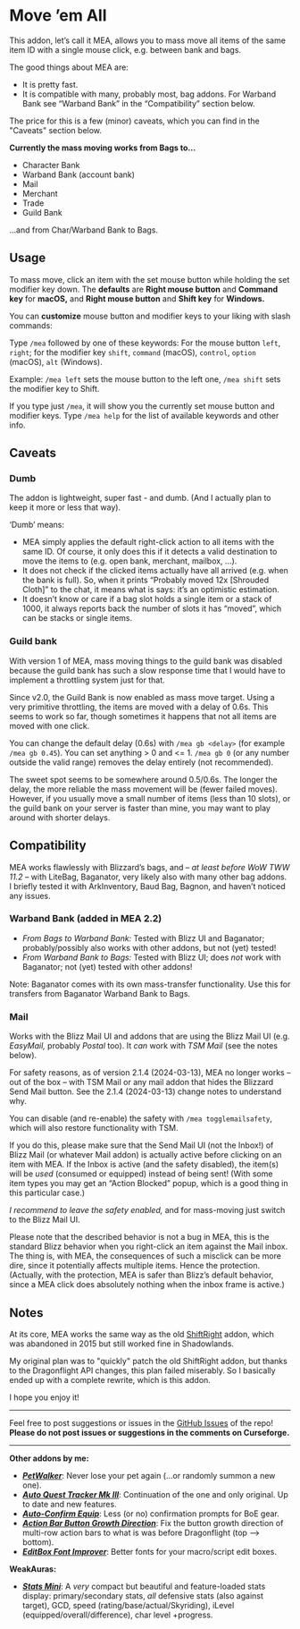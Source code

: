 # Move ’em All

This addon, let’s call it MEA, allows you to mass move all items of the same item ID with a single mouse click, e.g. between bank and bags.

The good things about MEA are:

- It is pretty fast.
- It is compatible with many, probably most, bag addons. For Warband Bank see “Warband Bank” in the “Compatibility” section below.

The price for this is a few (minor) caveats, which you can find in the "Caveats" section below.

**Currently the mass moving works from Bags to…**

- Character Bank
- Warband Bank (account bank)
- Mail
- Merchant
- Trade
- Guild Bank

…and from Char/Warband Bank to Bags.

## Usage

To mass move, click an item with the set mouse button while holding the set modifier key down. The __defaults__ are __Right mouse button__ and __Command key__ for __macOS,__ and __Right mouse button__ and __Shift key__ for __Windows.__

You can __customize__ mouse button and modifier keys to your liking with slash commands:

Type `/mea` followed by one of these keywords: For the mouse button `left`, `right`; for the modifier key `shift`,
`command` (macOS), `control`, `option` (macOS), `alt` (Windows).  

Example: `/mea left` sets the mouse button to the left one, `/mea shift` sets the modifier key to Shift.

If you type just `/mea`, it will show you the currently set mouse button and modifier keys. Type `/mea help` for the list of available keywords and other info.

## Caveats

### Dumb

The addon is lightweight, super fast - and dumb. (And I actually plan to keep it more or less that way).

‘Dumb’ means:

- MEA simply applies the default right-click action to all items with the same ID. Of course, it only does this if it detects a valid destination to move the items to (e.g. open bank, merchant, mailbox, …).
- It does not check if the clicked items actually have all arrived (e.g. when the bank is full). So, when it prints “Probably moved 12x [Shrouded Cloth]” to the chat, it means what is says: it’s an optimistic estimation. 
- It doesn’t know or care if a bag slot holds a single item or a stack of 1000, it always reports back the number of slots it has “moved”, which can be stacks or single items.


### Guild bank

With version 1 of MEA, mass moving things to the guild bank was disabled because the guild bank has such a slow response time that I would have to implement a throttling system just for that.

Since v2.0, the Guild Bank is now enabled as mass move target. Using a very primitive throttling, the items are moved with a delay of 0.6s. This seems to work so far, though sometimes it happens that not all items are moved with one click.

You can change the default delay (0.6s) with `/mea gb <delay>` (for example `/mea gb 0.45`). You can set anything > 0 and <= 1. `/mea gb 0` (or any number outside the valid range) removes the delay entirely (not recommended).

The sweet spot seems to be somewhere around 0.5/0.6s. The longer the delay, the more reliable the mass movement will be (fewer failed moves). However, if you usually move a small number of items (less than 10 slots), or the guild bank on your server is faster than mine, you may want to play around with shorter delays.

## Compatibility

MEA works flawlessly with Blizzard’s bags, and – _at least before WoW TWW 11.2_ – with LiteBag, Baganator, very likely also with many other bag addons. I briefly tested it with ArkInventory, Baud Bag, Bagnon, and haven’t noticed any issues. 

### Warband Bank (added in MEA 2.2)

- *From Bags to Warband Bank:* Tested with Blizz UI and Baganator; probably/possibly also works with other addons, but not (yet) tested!
- *From Warband Bank to Bags:* Tested with Blizz UI; does *not* work with Baganator; not (yet) tested with other addons!

Note: Baganator comes with its own mass-transfer functionality. Use this for transfers from Baganator Warband Bank to Bags.

### Mail

Works with the Blizz Mail UI and addons that are using the Blizz Mail UI (e.g. _EasyMail,_ probably _Postal_ too). It _can_ work with _TSM Mail_ (see the notes below).

For safety reasons, as of version 2.1.4 (2024-03-13), MEA no longer works – out of the box – with TSM Mail or any mail addon that hides the Blizzard Send Mail button. See the 2.1.4 (2024-03-13) change notes to understand why.

You can disable (and re-enable) the safety with `/mea togglemailsafety`, which will also restore functionality with TSM. 

If you do this, please make sure that the Send Mail UI (not the Inbox!) of Blizz Mail (or whatever Mail addon) is actually active before clicking on an item with MEA. If the Inbox is active (and the safety disabled), the item(s) will be _used_ (consumed or equipped) instead of being sent! (With some item types you may get an “Action Blocked” popup, which is a good thing in this particular case.)

*I recommend to leave the safety enabled,* and for mass-moving just switch to the Blizz Mail UI.

Please note that the described behavior is not a bug in MEA, this is the standard Blizz behavior when you right-click an item against the Mail inbox. The thing is, with MEA, the consequences of such a misclick can be more dire, since it potentially affects multiple items. Hence the protection. (Actually, with the protection, MEA is safer than Blizz’s default behavior, since a MEA click does absolutely nothing when the inbox frame is active.)
  

## Notes

At its core, MEA works the same way as the old [ShiftRight](https://www.curseforge.com/wow/addons/shift-right) addon, which was abandoned in 2015 but still worked fine in Shadowlands.

My original plan was to "quickly" patch the old ShiftRight addon, but thanks to the Dragonflight API changes, this plan failed miserably. So I basically ended up with a complete rewrite, which is this addon.

I hope you enjoy it!

---

Feel free to post suggestions or issues in the [GitHub Issues](https://github.com/tflo/Move-em-All/issues) of the repo!
__Please do not post issues or suggestions in the comments on Curseforge.__

---

__Other addons by me:__

- [___PetWalker___](https://www.curseforge.com/wow/addons/petwalker): Never lose your pet again (…or randomly summon a
  new one).
- [___Auto Quest Tracker Mk III___](https://www.curseforge.com/wow/addons/auto-quest-tracker-mk-iii): Continuation of
  the one and only original. Up to date and new features.
- [___Auto-Confirm Equip___](https://www.curseforge.com/wow/addons/auto-confirm-equip): Less (or no) confirmation
  prompts for BoE gear.
- [___Action Bar Button Growth Direction___](https://www.curseforge.com/wow/addons/action-bar-button-growth-direction):
  Fix the button growth direction of multi-row action bars to what is was before Dragonflight (top --> bottom).
- [___EditBox Font Improver___](https://www.curseforge.com/wow/addons/editbox-font-improver): Better fonts for
  your macro/script edit boxes.

__WeakAuras:__

- [___Stats Mini___](https://wago.io/S4023p3Im): A *very* compact but beautiful and feature-loaded stats display: primary/secondary stats, *all* defensive stats (also against target), GCD, speed (rating/base/actual/Skyriding), iLevel (equipped/overall/difference), char level +progress.
